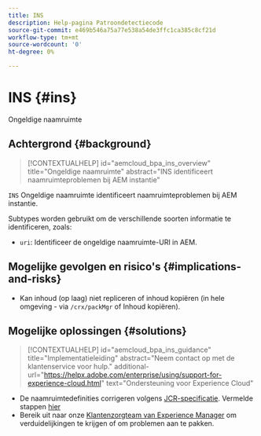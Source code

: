 ```yaml
---
title: INS
description: Help-pagina Patroondetectiecode
source-git-commit: e469b546a75a77e538a54de3ffc1ca385c8cf21d
workflow-type: tm+mt
source-wordcount: '0'
ht-degree: 0%

---
```


# INS {#ins}

Ongeldige naamruimte

## Achtergrond {#background}

>[!CONTEXTUALHELP]
>id="aemcloud_bpa_ins_overview"
>title="Ongeldige naamruimte"
>abstract="INS identificeert naamruimteproblemen bij AEM instantie"

`INS`  Ongeldige naamruimte identificeert naamruimteproblemen bij AEM instantie.

Subtypes worden gebruikt om de verschillende soorten informatie te identificeren, zoals:

* `uri`: Identificeer de ongeldige naamruimte-URI in AEM.

## Mogelijke gevolgen en risico&#39;s {#implications-and-risks}

* Kan inhoud (op laag) niet repliceren of inhoud kopiëren (in hele omgeving - via `/crx/packMgr` of Inhoud kopiëren).

## Mogelijke oplossingen {#solutions}

>[!CONTEXTUALHELP]
>id="aemcloud_bpa_ins_guidance"
>title="Implementatieleiding"
>abstract="Neem contact op met de klantenservice voor hulp."
>additional-url="https://helpx.adobe.com/enterprise/using/support-for-experience-cloud.html" text="Ondersteuning voor Experience Cloud"

* De naamruimtedefinities corrigeren volgens [JCR-specificatie](https://developer.adobe.com/experience-manager/reference-materials/spec/jcr/1.0/4.5_Namespaces.html). Vermelde stappen [hier](https://experienceleaguecommunities.adobe.com/t5/adobe-experience-manager/how-can-i-delete-a-namespace-created-in-crx/td-p/225163)
* Bereik uit naar onze [Klantenzorgteam van Experience Manager](https://helpx.adobe.com/enterprise/using/support-for-experience-cloud.html) om verduidelijkingen te krijgen of om problemen aan te pakken.